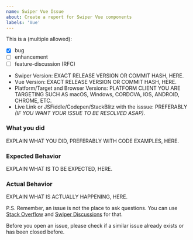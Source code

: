 ```yaml
---
name: Swiper Vue Issue
about: Create a report for Swiper Vue components
labels: 'Vue'
---
```


<!--

Do you want to ask a question? Are you looking for support? Stack Overflow (http://stackoverflow.com/questions/tagged/swiper) and Swiper Discussions (https://github.com/nolimits4web/swiper/discussions) is the best place for getting support

-->

This is a (multiple allowed):

- [x] bug
- [ ] enhancement
- [ ] feature-discussion (RFC)

- Swiper Version: EXACT RELEASE VERSION OR COMMIT HASH, HERE.
- Vue Version: EXACT RELEASE VERSION OR COMMIT HASH, HERE.
- Platform/Target and Browser Versions: PLATFORM CLIENT YOU ARE TARGETING SUCH AS macOS, Windows, CORDOVA, IOS, ANDROID, CHROME, ETC.
- Live Link or JSFiddle/Codepen/StackBlitz with the isssue: PREFERABLY _(IF YOU WANT YOUR ISSUE TO BE RESOLVED ASAP)_.

### What you did

EXPLAIN WHAT YOU DID, PREFERABLY WITH CODE EXAMPLES, HERE.

### Expected Behavior

EXPLAIN WHAT IS TO BE EXPECTED, HERE.

### Actual Behavior

EXPLAIN WHAT IS ACTUALLY HAPPENING, HERE.

P.S. Remember, an issue is not the place to ask questions. You can use [Stack Overflow](http://stackoverflow.com/questions/tagged/swiper) and [Swiper Discussions](https://github.com/nolimits4web/swiper/discussions) for that.

Before you open an issue, please check if a similar issue already exists or has been closed before.
